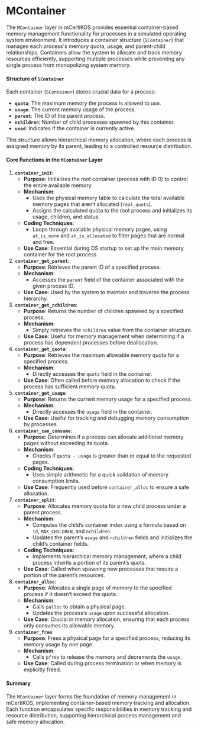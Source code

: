 # MContainer

The `MContainer` layer in mCertiKOS provides essential container-based memory management functionality for processes in a simulated operating system environment. It introduces a container structure (`SContainer`) that manages each process's memory quota, usage, and parent-child relationships. Containers allow the system to allocate and track memory resources efficiently, supporting multiple processes while preventing any single process from monopolizing system memory.

#### Structure of `SContainer`

Each container (`SContainer`) stores crucial data for a process:

* **`quota`**: The maximum memory the process is allowed to use.
* **`usage`**: The current memory usage of the process.
* **`parent`**: The ID of the parent process.
* **`nchildren`**: Number of child processes spawned by this container.
* **`used`**: Indicates if the container is currently active.

This structure allows hierarchical memory allocation, where each process is assigned memory by its parent, leading to a controlled resource distribution.

#### Core Functions in the `MContainer` Layer

1. **`container_init`**:
   * **Purpose**: Initializes the root container (process with ID 0) to control the entire available memory.
   * **Mechanism**:
     * Uses the physical memory table to calculate the total available memory pages that aren’t allocated (`real_quota`).
     * Assigns the calculated quota to the root process and initializes its usage, children, and status.
   * **Coding Techniques**:
     * Loops through available physical memory pages, using `at_is_norm` and `at_is_allocated` to filter pages that are normal and free.
   * **Use Case**: Essential during OS startup to set up the main memory container for the root process.
2. **`container_get_parent`**:
   * **Purpose**: Retrieves the parent ID of a specified process.
   * **Mechanism**:
     * Accesses the `parent` field of the container associated with the given process ID.
   * **Use Case**: Used by the system to maintain and traverse the process hierarchy.
3. **`container_get_nchildren`**:
   * **Purpose**: Returns the number of children spawned by a specified process.
   * **Mechanism**:
     * Simply retrieves the `nchildren` value from the container structure.
   * **Use Case**: Useful for memory management when determining if a process has dependent processes before deallocation.
4. **`container_get_quota`**:
   * **Purpose**: Retrieves the maximum allowable memory quota for a specified process.
   * **Mechanism**:
     * Directly accesses the `quota` field in the container.
   * **Use Case**: Often called before memory allocation to check if the process has sufficient memory quota.
5. **`container_get_usage`**:
   * **Purpose**: Returns the current memory usage for a specified process.
   * **Mechanism**:
     * Directly accesses the `usage` field in the container.
   * **Use Case**: Useful for tracking and debugging memory consumption by processes.
6. **`container_can_consume`**:
   * **Purpose**: Determines if a process can allocate additional memory pages without exceeding its quota.
   * **Mechanism**:
     * Checks if `quota - usage` is greater than or equal to the requested pages.
   * **Coding Techniques**:
     * Uses simple arithmetic for a quick validation of memory consumption limits.
   * **Use Case**: Frequently used before `container_alloc` to ensure a safe allocation.
7. **`container_split`**:
   * **Purpose**: Allocates memory quota for a new child process under a parent process.
   * **Mechanism**:
     * Computes the child’s container index using a formula based on `id`, `MAX_CHILDREN`, and `nchildren`.
     * Updates the parent’s `usage` and `nchildren` fields and initializes the child’s container fields.
   * **Coding Techniques**:
     * Implements hierarchical memory management, where a child process inherits a portion of its parent’s quota.
   * **Use Case**: Called when spawning new processes that require a portion of the parent’s resources.
8. **`container_alloc`**:
   * **Purpose**: Allocates a single page of memory to the specified process if it doesn’t exceed the quota.
   * **Mechanism**:
     * Calls `palloc` to obtain a physical page.
     * Updates the process’s `usage` upon successful allocation.
   * **Use Case**: Crucial in memory allocation, ensuring that each process only consumes its allowable memory.
9. **`container_free`**:
   * **Purpose**: Frees a physical page for a specified process, reducing its memory usage by one page.
   * **Mechanism**:
     * Calls `pfree` to release the memory and decrements the `usage`.
   * **Use Case**: Called during process termination or when memory is explicitly freed.

#### Summary

The `MContainer` layer forms the foundation of memory management in mCertiKOS, implementing container-based memory tracking and allocation. Each function encapsulates specific responsibilities in memory tracking and resource distribution, supporting hierarchical process management and safe memory allocation.
